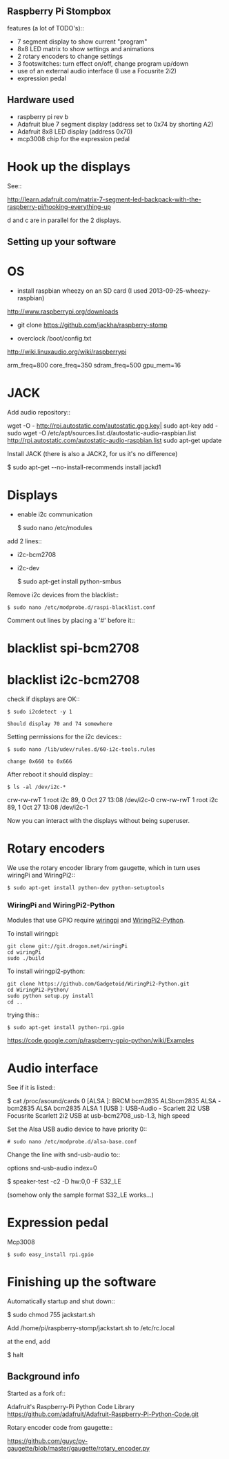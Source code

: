 Raspberry Pi Stompbox
---------------------

features (a lot of TODO's)::

- 7 segment display to show current "program"
- 8x8 LED matrix to show settings and animations
- 2 rotary encoders to change settings
- 3 footswitches: turn effect on/off, change program up/down
- use of an external audio interface (I use a Focusrite 2i2)
- expression pedal


Hardware used
-------------

- raspberry pi rev b
- Adafruit blue 7 segment display (address set to 0x74 by shorting A2)
- Adafruit 8x8 LED display (address 0x70)
- mcp3008 chip for the expression pedal


Hook up the displays
====================

See::

http://learn.adafruit.com/matrix-7-segment-led-backpack-with-the-raspberry-pi/hooking-everything-up

d and c are in parallel for the 2 displays.


Setting up your software
------------------------

OS
==

- install raspbian wheezy on an SD card (I used 2013-09-25-wheezy-raspbian)

http://www.raspberrypi.org/downloads

- git clone https://github.com/jackha/raspberry-stomp

- overclock /boot/config.txt

http://wiki.linuxaudio.org/wiki/raspberrypi

arm_freq=800
core_freq=350
sdram_freq=500
gpu_mem=16


JACK
====

Add audio repository::

wget -O - http://rpi.autostatic.com/autostatic.gpg.key| sudo apt-key add -
sudo wget -O /etc/apt/sources.list.d/autostatic-audio-raspbian.list http://rpi.autostatic.com/autostatic-audio-raspbian.list
sudo apt-get update

Install JACK (there is also a JACK2, for us it's no difference)

   $ sudo apt-get --no-install-recommends install jackd1


Displays
========

- enable i2c communication

    $ sudo nano /etc/modules

add 2 lines::

- i2c-bcm2708 
- i2c-dev

    $ sudo apt-get install python-smbus

Remove i2c devices from the blacklist::

    $ sudo nano /etc/modprobe.d/raspi-blacklist.conf

Comment out lines by placing a '#' before it::

# blacklist spi-bcm2708
# blacklist i2c-bcm2708


check if displays are OK::

    $ sudo i2cdetect -y 1

    Should display 70 and 74 somewhere

Setting permissions for the i2c devices::

    $ sudo nano /lib/udev/rules.d/60-i2c-tools.rules 

    change 0x660 to 0x666

After reboot it should display::

    $ ls -al /dev/i2c-*

crw-rw-rwT 1 root i2c 89, 0 Oct 27 13:08 /dev/i2c-0
crw-rw-rwT 1 root i2c 89, 1 Oct 27 13:08 /dev/i2c-1

Now you can interact with the displays without being superuser.


Rotary encoders
===============

We use the rotary encoder library from gaugette, which in turn uses wiringPi and WiringPi2::

    $ sudo apt-get install python-dev python-setuptools

### WiringPi and WiringPi2-Python

Modules that use GPIO require [wiringpi](https://projects.drogon.net/raspberry-pi/wiringpi/) and [WiringPi2-Python](https://github.com/WiringPi/WiringPi2-Python).

To install wiringpi:
```
git clone git://git.drogon.net/wiringPi
cd wiringPi
sudo ./build
```

To install wiringpi2-python:
```
git clone https://github.com/Gadgetoid/WiringPi2-Python.git
cd WiringPi2-Python/
sudo python setup.py install
cd ..
```


trying this::

    $ sudo apt-get install python-rpi.gpio 

https://code.google.com/p/raspberry-gpio-python/wiki/Examples

Audio interface
===============

See if it is listed::

$ cat /proc/asound/cards
 0 [ALSA           ]: BRCM bcm2835 ALSbcm2835 ALSA - bcm2835 ALSA
                      bcm2835 ALSA
 1 [USB            ]: USB-Audio - Scarlett 2i2 USB
                      Focusrite Scarlett 2i2 USB at usb-bcm2708_usb-1.3, high speed


Set the Alsa USB audio device to have priority 0::

    # sudo nano /etc/modprobe.d/alsa-base.conf

Change the line with snd-usb-audio to::

options snd-usb-audio index=0


$ speaker-test -c2 -D hw:0,0 -F S32_LE

(somehow only the sample format S32_LE works...)



Expression pedal
================

Mcp3008

    $ sudo easy_install rpi.gpio


Finishing up the software
=========================

Automatically startup and shut down::

$ sudo chmod 755 jackstart.sh

Add /home/pi/raspberry-stomp/jackstart.sh to /etc/rc.local

at the end, add 

$ halt


Background info
---------------

Started as a fork of::

Adafruit's Raspberry-Pi Python Code Library
  https://github.com/adafruit/Adafruit-Raspberry-Pi-Python-Code.git

Rotary encoder code from gaugette::

https://github.com/guyc/py-gaugette/blob/master/gaugette/rotary_encoder.py
